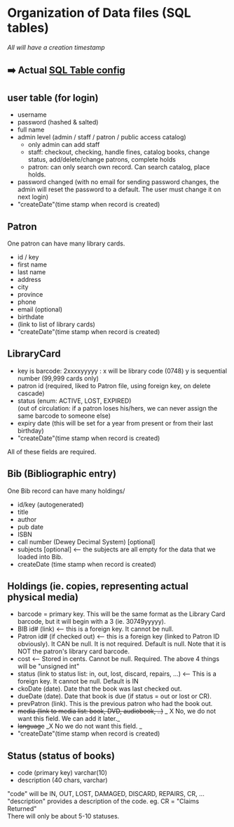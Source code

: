 # Organization of Data files (SQL tables)

_All will have a creation timestamp_

##  ➡️ Actual [SQL Table config](SQL_Tables.md)

## user table (for login)
* username 
* password (hashed & salted)
* full name
* admin level (admin / staff / patron / public access catalog)
  * only admin can add staff
  * staff: checkout, checking, handle fines, catalog books, change status, add/delete/change patrons, complete holds
  * patron: can only search own record. Can search catalog, place holds.
* password changed (with no email for sending password changes, the admin will reset the password to a default. The user must change it on next login)
* "createDate"(time stamp when record is created)

## Patron
One patron can have many library cards.
* id / key
* first name
* last name
* address
* city
* province
* phone
* email (optional)
* birthdate
* (link to list of library cards)
* "createDate"(time stamp when record is created)

## LibraryCard
* key is barcode:  2xxxxyyyyy : x will be library code (0748) y is sequential number (99,999 cards only)
* patron id (required, liked to Patron file, using foreign key, on delete cascade)
* status (enum: ACTIVE, LOST, EXPIRED)    
 (out of circulation: if a patron loses his/hers, we can never assign the same barcode to someone else)
* expiry date (this will be set for a year from present or from their last birthday)
* "createDate"(time stamp when record is created)

All of these fields are required.

## Bib (Bibliographic entry)
One Bib record can have many holdings/
* id/key (autogenerated)
* title 
* author
* pub date
* ISBN
* call number (Dewey Decimal System) [optional]
* subjects [optional]  <-- the subjects are all empty for the data that we loaded into Bib.
* createDate (time stamp when record is created)

## Holdings (ie. copies, representing actual physical media)
* barcode = primary key. This will be the same format as the Library Card barcode, but it will begin with a 3 (ie. 30749yyyyy).  
* BIB id# (link) <-- this is a foreign key. It cannot be null.
* Patron id# (if checked out) <-- this is a foreign key (linked to Patron ID obviously). It CAN be null. It is not required. Default is null.  Note that it is NOT the patron's library card barcode. 
* cost  <-- Stored in cents. Cannot be null. Required.
The above 4 things will be "unsigned int"
* status (link to status list: in, out, lost, discard, repairs, ...) <-- This is a foreign key. It cannot be null. Default is IN
* ckoDate (date). Date that the book was last checked out. 
* dueDate (date). Date that book is due (if status = out or lost or CR).
* prevPatron (link). This is the previous patron who had the book out.
* ~~media (link to media list: book, DVD, audiobook, ..)~~ _ X No, we do not want this field. We can add it later._
* ~~language~~ _X No we do not want this field. _
* "createDate"(time stamp when record is created)

## Status (status of books)
* code (primary key) varchar(10)
* description (40 chars, varchar)

"code" will be IN, OUT, LOST, DAMAGED, DISCARD, REPAIRS, CR, ...     
"description" provides a description of the code. eg. CR = "Claims Returned"    
There will only be about 5-10 statuses.    

